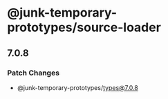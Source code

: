 # @junk-temporary-prototypes/source-loader

## 7.0.8

### Patch Changes

- @junk-temporary-prototypes/types@7.0.8
